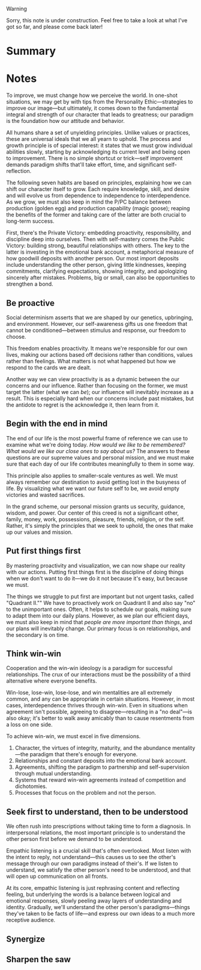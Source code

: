 > [!warning]
> Sorry, this note is under construction. Feel free to take a look at what I've got so far, and please come back later!

# Summary

# Notes
To improve, we must change how we perceive the world. In one-shot situations, we may get by with tips from the Personality Ethic—strategies to improve our image—but ultimately, it comes down to the fundamental integral and strength of our character that leads to greatness; our paradigm is the foundation how our attitude and behavior.

All humans share a set of unyielding principles. Unlike values or practices, these are universal ideals that we all yearn to uphold. The process and growth principle is of special interest: it states that we must grow individual abilities slowly, starting by acknowledging its current level and being open to improvement. There is no simple shortcut or trick—self improvement demands paradigm shifts that'll take effort, time, and significant self-reflection.

The following seven habits are based on principles, explaining how we can shift our character itself to grow. Each require knowledge, skill, and desire and will evolve us from dependence to independence to interdependence. As we grow, we must also keep in mind the P/PC balance between production (golden egg) and production capability (magic goose); reaping the benefits of the former and taking care of the latter are both crucial to long-term success.

First, there's the Private Victory: embedding proactivity, responsibility, and discipline deep into ourselves. Then with self-mastery comes the Public Victory: building strong, beautiful relationships with others. The key to the latter is investing in the emotional bank account, a metaphorical measure of how goodwill deposits with another person. Our most import deposits include understanding the other person, giving little kindnesses, keeping commitments, clarifying expectations, showing integrity, and apologizing sincerely after mistakes. Problems, big or small, can also be opportunities to strengthen a bond.

## Be proactive
Social determinism asserts that we are shaped by our genetics, upbringing, and environment. However, our self-awareness gifts us one freedom that cannot be conditioned—between stimulus and response, our freedom to choose.

This freedom enables proactivity. It means we're responsible for our own lives, making our actions based off decisions rather than conditions, values rather than feelings. What matters is not what happened but how we respond to the cards we are dealt.

Another way we can view proactivity is as a dynamic between the our concerns and our influence. Rather than focusing on the former, we must target the latter (what we can *be*); our influence will inevitably increase as a result. This is especially hard when our concerns include past mistakes, but the antidote to regret is the acknowledge it, then learn from it.

## Begin with the end in mind
The end of our life is the most powerful frame of reference we can use to examine what we're doing today. *How would we like to be remembered? What would we like our close ones to say about us?* The answers to these questions are our supreme values and personal mission, and we must make sure that each day of our life contributes meaningfully to them in some way.

This principle also applies to smaller-scale ventures as well. We must always remember our destination to avoid getting lost in the busyness of life. By visualizing what we want our future self to be, we avoid empty victories and wasted sacrifices.

In the grand scheme, our personal mission grants us security, guidance, wisdom, and power. Our center of this creed is not a significant other, family, money, work, possessions, pleasure, friends, religion, or the self. Rather, it's simply the principles that we seek to uphold, the ones that make up our values and mission.

## Put first things first
By mastering proactivity and visualization, we can now shape our reality with our actions. Putting first things first is the discipline of doing things when we don't want to do it—we do it not because it's easy, but because we must.

The things we struggle to put first are important but not urgent tasks, called "Quadrant II."" We have to proactively work on Quadrant II and also say "no" to the unimportant ones. Often, it helps to schedule our goals, making sure to adapt them into our daily plans. However, as we plan our efficient days, we must also keep in mind that *people are more important than things*, and our plans will inevitably change. Our primary focus is on relationships, and the secondary is on time.

## Think win-win
Cooperation and the win-win ideology is a paradigm for successful relationships. The crux of our interactions must be the possibility of a third alternative where everyone benefits.

Win-lose, lose-win, lose-lose, and win mentalities are all extremely common, and any can be appropriate in certain situations. However, in most cases, interdependence thrives through win-win. Even in situations when agreement isn't possible, agreeing to disagree—resulting in a "no deal"—is also okay; it's better to walk away amicably than to cause resentments from a loss on one side.

To achieve win-win, we must excel in five dimensions.
1. Character, the virtues of integrity, maturity, and the abundance mentality—the paradigm that there's enough for everyone.
2. Relationships and constant deposits into the emotional bank account.
3. Agreements, shifting the paradigm to partnership and self-supervision through mutual understanding.
4. Systems that reward win-win agreements instead of competition and dichotomies.
5. Processes that focus on the problem and not the person.

## Seek first to understand, then to be understood
We often rush into prescriptions without taking time to form a diagnosis. In interpersonal relations, the most important principle is to understand the other person first before we demand to be understood.

Empathic listening is a crucial skill that's often overlooked. Most listen with the intent to reply, not understand—this causes us to see the other's message through our own paradigms instead of their's. If we listen to understand, we satisfy the other person's need to be understood, and that will open up communication on all fronts.

At its core, empathic listening is just rephrasing content and reflecting feeling, but underlying the words is a balance between logical and emotional responses, slowly peeling away layers of understanding and identity. Gradually, we'll understand the other person's paradigms—things they've taken to be facts of life—and express our own ideas to a much more receptive audience.

## Synergize

## Sharpen the saw